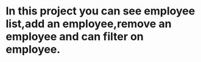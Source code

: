 # In this project you can see employee list,add an employee,remove an employee and can filter on employee.